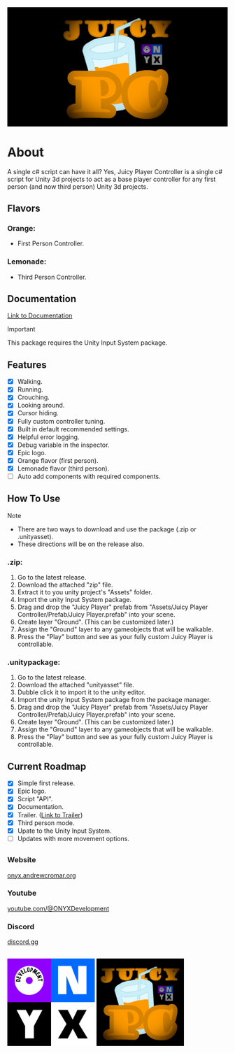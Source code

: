 <img src="Assets/ONYX Development/Juicy Player Controller/ONYX/Asset Store/Screenshots/screenshots_one.png">

# About
A single c# script can have it all? Yes, Juicy Player Controller is a single c# script for Unity 3d projects to act as a base player controller for any first person (and now third person) Unity 3d projects.

## Flavors
### Orange:
- First Person Controller.
### Lemonade:
- Third Person Controller.

## Documentation
[Link to Documentation](<https://github.com/AndrewCromar/Juicy-Player-Controller/blob/main/Assets/ONYX Development/Juicy Player Controller/Docs/documentation.md>)

> [!IMPORTANT]
> This package requires the Unity Input System package.

## Features
- [x] Walking.
- [x] Running.
- [x] Crouching.
- [x] Looking around.
- [x] Cursor hiding.
- [x] Fully custom controller tuning.
- [x] Built in default recommended settings.
- [x] Helpful error logging.
- [x] Debug variable in the inspector.
- [x] Epic logo.
- [x] Orange flavor (first person).
- [x] Lemonade flavor (third person).
- [ ] Auto add components with required components.

## How To Use
> [!NOTE]
> - There are two ways to download and use the package (.zip or .unityasset).
> - These directions will be on the release also.
### .zip:
1. Go to the latest release.
3. Download the attached "zip" file.
4. Extract it to you unity project's "Assets" folder.
5. Import the unity Input System package.
6. Drag and drop the "Juicy Player" prefab from "Assets/Juicy Player Controller/Prefab/Juicy Player.prefab" into your scene.
7. Create layer "Ground". (This can be customized later.)
8. Assign the "Ground" layer to any gameobjects that will be walkable.
9. Press the "Play" button and see as your fully custom Juicy Player is controllable.
### .unitypackage:
1. Go to the latest release.
3. Download the attached "unityasset" file.
4. Dubble click it to import it to the unity editor.
5. Import the unity Input System package from the package manager.
6. Drag and drop the "Juicy Player" prefab from "Assets/Juicy Player Controller/Prefab/Juicy Player.prefab" into your scene.
7. Create layer "Ground". (This can be customized later.)
8. Assign the "Ground" layer to any gameobjects that will be walkable.
9. Press the "Play" button and see as your fully custom Juicy Player is controllable.

## Current Roadmap
- [x] Simple first release.
- [x] Epic logo.
- [x] Script "API".
- [x] Documentation.
- [x] Trailer. ([Link to Trailer](https://www.youtube.com/watch?v=qo74vB7uOtk))
- [x] Third person mode.
- [x] Upate to the Unity Input System.
- [ ] Updates with more movement options.

##
### Website
[onyx.andrewcromar.org](https://onyx.andrewcromar.org/#juicyplayercontroller)
### Youtube
[youtube.com/@ONYXDevelopment](https://www.youtube.com/@ONYXDevelopment)
### Discord
[discord.gg](https://discord.gg/2maTr7RQQQ)
##
<img src="/Assets/ONYX Development/Juicy Player Controller/ONYX/onyx_logo.png" alt="onyx_logo" width="200"/> <img src="/Assets/ONYX Development/Juicy Player Controller/ONYX/juicy_pc_logo.png" alt="juicy_pc_logo" width="200"/>
